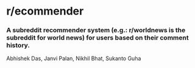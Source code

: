 # r/ecommender
### A subreddit recommender system (e.g.: r/worldnews is the subreddit for world news) for users based on their comment history.
 Abhishek Das, Janvi Palan, Nikhil Bhat, Sukanto Guha
